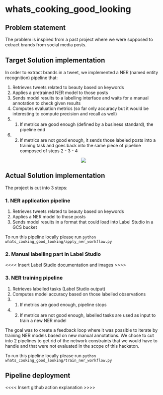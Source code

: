 # whats_cooking_good_looking

## Problem statement
The problem is inspired from a past project where we were supposed to extract brands from social media posts.


## Target Solution implementation
In order to extract brands in a tweet, we implemented a NER (named entity recognition) pipeline that:
1. Retrieves tweets related to beauty based on keywords
2. Applies a pretrained NER model to those posts
3. Sends model results to a labelling interface and waits for a manual annotation to check given results
4. Computes evaluation metrics (so far only accuracy but it would be interesting to compute precision and recall as well)
5. 1. If metrics are good enough (defined by a business standard), the pipeline end
5. 2. If metrics are not good enough, it sends those labeled posts into a training task and goes back into the same piece of pipeline composed of steps 2 - 3 - 4

<p align="center">
    <img src="/docs/functional_pipeline.png" />
</p>

## Actual Solution implementation

The project is cut into 3 steps:

### 1. NER application pipeline
1. Retrieves tweets related to beauty based on keywords
2. Applies a NER model to those posts
3. Sends model results in a format that could load into Label Studio in a GCS bucket

To run this pipeline locally please run
```python whats_cooking_good_looking/apply_ner_workflow.py```

### 2. Manual labelling part in Label Studio

<<<< Insert Label Studio documentation and images >>>>

### 3. NER training pipeline
1. Retrieves labelled tasks (Label Studio output)
2. Computes model accuracy based on those labelled observations
3. 1. If metrics are good enough, pipeline stops
3. 2. If metrics are not good enough, labelled tasks are used as input to train a new NER model

The goal was to create a feedback loop where it was possible to iterate by training NER models based on new manual annotations. We chose to cut into 2 pipelines to get rid of the network constraints that we would have to handle and that were not evaluated in the scope of this hackaton.

To run this pipeline locally please run
```python whats_cooking_good_looking/train_ner_workflow.py```

## Pipeline deployment

<<<< Insert github action explanation >>>>

